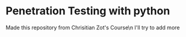 # Penetration Testing with python
Made this repository from Chrisitian Zot's Course\n
I'll try to add more
